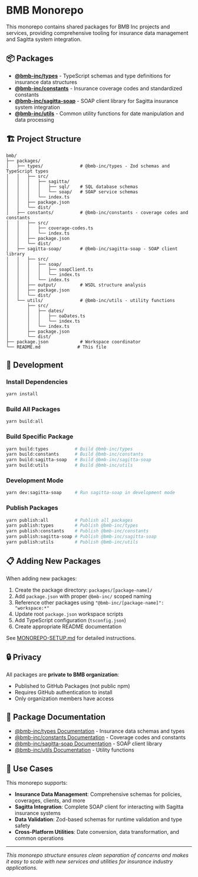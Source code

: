 # BMB Monorepo

This monorepo contains shared packages for BMB Inc projects and services, providing comprehensive tooling for insurance data management and Sagitta system integration.

## 📦 Packages

- **[@bmb-inc/types](./packages/types)** - TypeScript schemas and type definitions for insurance data structures
- **[@bmb-inc/constants](./packages/constants)** - Insurance coverage codes and standardized constants
- **[@bmb-inc/sagitta-soap](./packages/sagitta-soap)** - SOAP client library for Sagitta insurance system integration
- **[@bmb-inc/utils](./packages/utils)** - Common utility functions for date manipulation and data processing

## 🏗️ Project Structure

```
bmb/
├── packages/
│   ├── types/              # @bmb-inc/types - Zod schemas and TypeScript types
│   │   ├── src/
│   │   │   ├── sagitta/
│   │   │   │   ├── sql/    # SQL database schemas
│   │   │   │   └── soap/   # SOAP service schemas
│   │   │   └── index.ts
│   │   ├── package.json
│   │   └── dist/
│   ├── constants/          # @bmb-inc/constants - coverage codes and constants
│   │   ├── src/
│   │   │   ├── coverage-codes.ts
│   │   │   └── index.ts
│   │   ├── package.json
│   │   └── dist/
│   ├── sagitta-soap/       # @bmb-inc/sagitta-soap - SOAP client library
│   │   ├── src/
│   │   │   ├── soap/
│   │   │   │   ├── soapClient.ts
│   │   │   │   └── index.ts
│   │   │   └── index.ts
│   │   ├── output/         # WSDL structure analysis
│   │   ├── package.json
│   │   └── dist/
│   └── utils/              # @bmb-inc/utils - utility functions
│       ├── src/
│       │   ├── dates/
│       │   │   ├── oaDates.ts
│       │   │   └── index.ts
│       │   └── index.ts
│       ├── package.json
│       └── dist/
├── package.json            # Workspace coordinator
└── README.md              # This file
```

## 🚀 Development

### Install Dependencies
```bash
yarn install
```

### Build All Packages
```bash
yarn build:all
```

### Build Specific Package
```bash
yarn build:types          # Build @bmb-inc/types
yarn build:constants      # Build @bmb-inc/constants
yarn build:sagitta-soap   # Build @bmb-inc/sagitta-soap
yarn build:utils          # Build @bmb-inc/utils
```

### Development Mode
```bash
yarn dev:sagitta-soap     # Run sagitta-soap in development mode
```

### Publish Packages
```bash
yarn publish:all          # Publish all packages
yarn publish:types        # Publish @bmb-inc/types
yarn publish:constants    # Publish @bmb-inc/constants
yarn publish:sagitta-soap # Publish @bmb-inc/sagitta-soap
yarn publish:utils        # Publish @bmb-inc/utils
```

## 📋 Adding New Packages

When adding new packages:

1. Create the package directory: `packages/[package-name]/`
2. Add `package.json` with proper `@bmb-inc/` scoped naming
3. Reference other packages using `"@bmb-inc/[package-name]": "workspace:*"`
4. Update root `package.json` workspace scripts
5. Add TypeScript configuration (`tsconfig.json`)
6. Create appropriate README documentation

See [MONOREPO-SETUP.md](./MONOREPO-SETUP.md) for detailed instructions.

## 🔒 Privacy

All packages are **private to BMB organization**:
- Published to GitHub Packages (not public npm)
- Requires GitHub authentication to install
- Only organization members have access

## 📖 Package Documentation

- [@bmb-inc/types Documentation](./packages/types/README.md) - Insurance data schemas and types
- [@bmb-inc/constants Documentation](./packages/constants/README.md) - Coverage codes and constants
- [@bmb-inc/sagitta-soap Documentation](./packages/sagitta-soap/README.md) - SOAP client library
- [@bmb-inc/utils Documentation](./packages/utils/README.md) - Utility functions

## 🎯 Use Cases

This monorepo supports:
- **Insurance Data Management**: Comprehensive schemas for policies, coverages, clients, and more
- **Sagitta Integration**: Complete SOAP client for interacting with Sagitta insurance systems
- **Data Validation**: Zod-based schemas for runtime validation and type safety
- **Cross-Platform Utilities**: Date conversion, data transformation, and common operations

---

*This monorepo structure ensures clean separation of concerns and makes it easy to scale with new services and utilities for insurance industry applications.*
